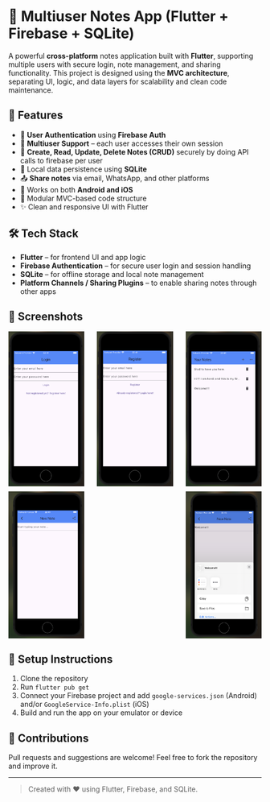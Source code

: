 # 📝 Multiuser Notes App (Flutter + Firebase + SQLite)

A powerful **cross-platform** notes application built with **Flutter**, supporting multiple users with secure login, note management, and sharing functionality. This project is designed using the **MVC architecture**, separating UI, logic, and data layers for scalability and clean code maintenance.

## 🚀 Features

- 🔐 **User Authentication** using **Firebase Auth**
- 👥 **Multiuser Support** – each user accesses their own session
- 🧠 **Create, Read, Update, Delete Notes (CRUD)** securely by doing API calls to firebase per user
- 💾 Local data persistence using **SQLite**
- 📤 **Share notes** via email, WhatsApp, and other platforms
- 📱 Works on both **Android and iOS**
- 🧩 Modular MVC-based code structure
- ✨ Clean and responsive UI with Flutter

## 🛠️ Tech Stack

- **Flutter** – for frontend UI and app logic
- **Firebase Authentication** – for secure user login and session handling
- **SQLite** – for offline storage and local note management
- **Platform Channels / Sharing Plugins** – to enable sharing notes through other apps

## 📸 Screenshots

<div style="display: flex; flex-wrap: wrap; justify-content: space-between; gap: 10px;">

  <img src="assets/Sixth.png" alt="Login Screen" width="30%"/>
  <img src="assets/Fifth.png" alt="Register Screen" width="30%"/>
  <img src="assets/Fourth.png" alt="Notes Dashboard" width="30%"/>

  <img src="assets/Third.png" alt="Edit Note" width="30%"/>
  <img src="assets/Second.png" alt="Share Note" width="30%"/>
</div>

## 🔧 Setup Instructions

1. Clone the repository
2. Run `flutter pub get`
3. Connect your Firebase project and add `google-services.json` (Android) and/or `GoogleService-Info.plist` (iOS)
4. Build and run the app on your emulator or device

## 🤝 Contributions

Pull requests and suggestions are welcome! Feel free to fork the repository and improve it.

---

> Created with ❤️ using Flutter, Firebase, and SQLite.
